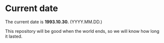 # Current date

The current date is **1993.10.30.** (YYYY.MM.DD.)

This repository will be good when the world ends, so we will know how long it lasted.
